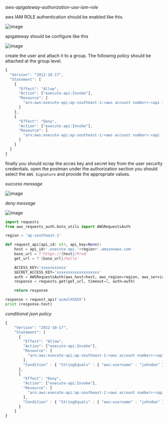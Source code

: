 _aws-apigateway-authorization-use-iam-role_

aws IAM ROLE authentication should be enabled like this.

![image](https://user-images.githubusercontent.com/57703276/220544675-9232f6c9-deb9-4103-90a3-d8a4d0e72132.png)

apigateway should be configure like this

![image](https://user-images.githubusercontent.com/57703276/220544832-e8caa984-443a-48fb-863f-adf8b1930d62.png)



create the user and attach it to a group. The following policy should be attached at the group level.

```js
{
  "Version": "2012-10-17",
  "Statement": [
    {
      "Effect": "Allow",
      "Action": ["execute-api:Invoke"],
      "Resource": [
        "arn:aws:execute-api:ap-southeast-1:<aws account number>:<api id>/*/GET/bds"
      ]
    },
    {
      "Effect": "Deny",
      "Action": ["execute-api:Invoke"],
      "Resource": [
        "arn:aws:execute-api:ap-southeast-1:<aws account number>:<api id>/*/GET/gino"
      ]
    }
  ]
}
```

finally you should scrap the acces key and secret key from the user security credentials. open the postman under the authorization section you should select the `AWS Signature` and provide the appropriate values.

_success message_

![image](https://user-images.githubusercontent.com/57703276/220546560-7df683e7-ef23-45e0-8627-95e85390258f.png)

_deny message_

![image](https://user-images.githubusercontent.com/57703276/220546870-019dc3b2-57df-4a5f-b877-6a579bc4d074.png)


```py
import requests
from aws_requests_auth.boto_utils import AWSRequestsAuth

region = 'ap-southeast-1'

def request_api(api_id: str, api_key=None): 
    host = api_id+'.execute-api.'+region+'.amazonaws.com'
    base_url = f'https://{host}/Prod'
    get_url = f'{base_url}/hello'

    ACCESS_KEY='xxxxxxxxxxx'
    SECRET_ACCESS_KEY='xxxxxxxxxxxxxxxxxxx'
    auth = AWSRequestsAuth(aws_host=host, aws_region=region, aws_service='execute-api', aws_access_key=ACCESS_KEY, aws_secret_access_key=SECRET_ACCESS_KEY)
    response = requests.get(get_url, timeout=2, auth=auth)

    return response

response = request_api('acmulXXXXX')
print (response.text)

```


_conditional json policy_

```js
{
    "Version": "2012-10-17",
    "Statement": [
      {
        "Effect": "Allow",
        "Action": ["execute-api:Invoke"],
        "Resource": [
          "arn:aws:execute-api:ap-southeast-1:<aws account number>:<api id>/*/GET/bds"
        ],
        "Condition" : { "StringEquals" : { "aws:username" : "johndoe" }}
      },
      {
        "Effect": "Deny",
        "Action": ["execute-api:Invoke"],
        "Resource": [
          "arn:aws:execute-api:ap-southeast-1:<aws account number>:<api id>/*/GET/gino"
        ],
        "Condition" : { "StringEquals" : { "aws:username" : "johndoe" }}
      }
    ]
}
```
